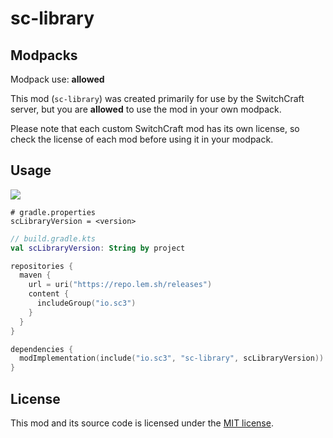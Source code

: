 # sc-library

## Modpacks

Modpack use: **allowed**

This mod (`sc-library`) was created primarily for use by the SwitchCraft server, but you are **allowed** to use the
mod in your own modpack.

Please note that each custom SwitchCraft mod has its own license, so check the license of each mod before using it in
your modpack.

## Usage

![](https://repo.lem.sh/api/badge/latest/releases/io/sc3/sc-library?name=Latest%20version)
```properties
# gradle.properties
scLibraryVersion = <version>
```

```kotlin
// build.gradle.kts
val scLibraryVersion: String by project

repositories {
  maven {
    url = uri("https://repo.lem.sh/releases")
    content {
      includeGroup("io.sc3")
    }
  }
}

dependencies {
  modImplementation(include("io.sc3", "sc-library", scLibraryVersion))
}
```

## License

This mod and its source code is licensed under the
[MIT license](https://github.com/SwitchCraftCC/sc-library/blob/HEAD/LICENSE).
